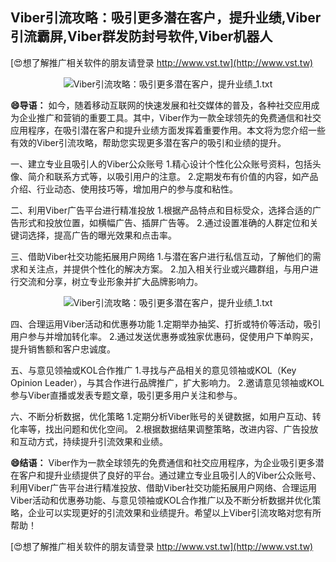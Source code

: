 ## **Viber引流攻略：吸引更多潜在客户，提升业绩,Viber引流霸屏,Viber群发防封号软件,Viber机器人**

[😍想了解推广相关软件的朋友请登录 http://www.vst.tw](http://www.vst.tw)

 <center><img src="https://vst.tw/MP4/tuiguang/png/0.png" alt="Viber引流攻略：吸引更多潜在客户，提升业绩_1.txt"></center>

**😄导语：**
如今，随着移动互联网的快速发展和社交媒体的普及，各种社交应用成为企业推广和营销的重要工具。其中，Viber作为一款全球领先的免费通信和社交应用程序，在吸引潜在客户和提升业绩方面发挥着重要作用。本文将为您介绍一些有效的Viber引流攻略，帮助您实现更多潜在客户的吸引和业绩的提升。

一、建立专业且吸引人的Viber公众账号
1.精心设计个性化公众账号资料，包括头像、简介和联系方式等，以吸引用户的注意。
2.定期发布有价值的内容，如产品介绍、行业动态、使用技巧等，增加用户的参与度和粘性。

二、利用Viber广告平台进行精准投放
1.根据产品特点和目标受众，选择合适的广告形式和投放位置，如横幅广告、插屏广告等。
2.通过设置准确的人群定位和关键词选择，提高广告的曝光效果和点击率。

三、借助Viber社交功能拓展用户网络
1.与潜在客户进行私信互动，了解他们的需求和关注点，并提供个性化的解决方案。
2.加入相关行业或兴趣群组，与用户进行交流和分享，树立专业形象并扩大品牌影响力。

 <center><img src="https://vst.tw/MP4/tuiguang/png/1.png" alt="Viber引流攻略：吸引更多潜在客户，提升业绩_1.txt"></center>

四、合理运用Viber活动和优惠券功能
1.定期举办抽奖、打折或特价等活动，吸引用户参与并增加转化率。
2.通过发送优惠券或独家优惠码，促使用户下单购买，提升销售额和客户忠诚度。

五、与意见领袖或KOL合作推广
1.寻找与产品相关的意见领袖或KOL（Key Opinion Leader），与其合作进行品牌推广，扩大影响力。
2.邀请意见领袖或KOL参与Viber直播或发表专题文章，吸引更多用户关注和参与。

六、不断分析数据，优化策略
1.定期分析Viber账号的关键数据，如用户互动、转化率等，找出问题和优化空间。
2.根据数据结果调整策略，改进内容、广告投放和互动方式，持续提升引流效果和业绩。

**😄结语：**
Viber作为一款全球领先的免费通信和社交应用程序，为企业吸引更多潜在客户和提升业绩提供了良好的平台。通过建立专业且吸引人的Viber公众账号、利用Viber广告平台进行精准投放、借助Viber社交功能拓展用户网络、合理运用Viber活动和优惠券功能、与意见领袖或KOL合作推广以及不断分析数据并优化策略，企业可以实现更好的引流效果和业绩提升。希望以上Viber引流攻略对您有所帮助！

[😍想了解推广相关软件的朋友请登录 http://www.vst.tw](http://www.vst.tw)



